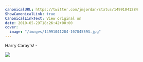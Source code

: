 ```yaml
---
canonicalURL: https://twitter.com/jmjordan/status/14991041284
ShowCanonicalLink: true
CanonicalLinkText: View original on
date: 2010-05-29T18:26:42+00:00
cover:
  image: "/images/14991041284-107845593.jpg"
---
```

Harry Caray's! - 

![](/images/14991041284-107845593.jpg)